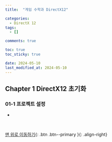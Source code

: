 ```yaml
---
title:  "게임 수학과 DirectX12"

categories:
  - DirectX 12
tags:
  - []

comments: true

toc: true
toc_sticky: true

date: 2024-05-10
last_modified_at: 2024-05-10
---
```


## Chapter 1 DirectX12 초기화

### 01-1 프로젝트 설정
- 

<br>

[맨 위로 이동하기](#){: .btn .btn--primary }{: .align-right}
